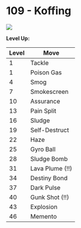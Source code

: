 # 109 - Koffing
![][109]

**Level Up:**

Level | Move
---   | ---
  1   | Tackle
  1   | Poison Gas
  4   | Smog
  7   | Smokescreen
 10   | Assurance
 13   | Pain Split
 16   | Sludge
 19   | Self-Destruct
 22   | Haze
 25   | Gyro Ball
 28   | Sludge Bomb
 31   | Lava Plume (!!)
 34   | Destiny Bond
 37   | Dark Pulse
 40   | Gunk Shot (!!)
 43   | Explosion
 46   | Memento



[109]: /img/pokemon/109.png

